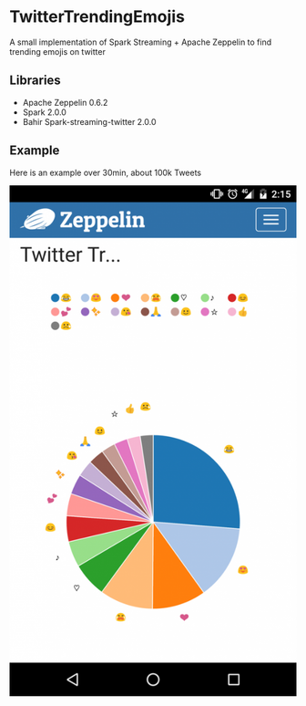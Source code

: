 # TwitterTrendingEmojis
A small implementation of Spark Streaming + Apache Zeppelin to find trending emojis on twitter

Libraries
---------------------
+ Apache Zeppelin  0.6.2 
+ Spark 2.0.0
+ Bahir Spark-streaming-twitter 2.0.0



Example
---------------------

Here is an example over 30min, about 100k Tweets


![Alt text](screenshot.png?raw=true "Optional Title")
